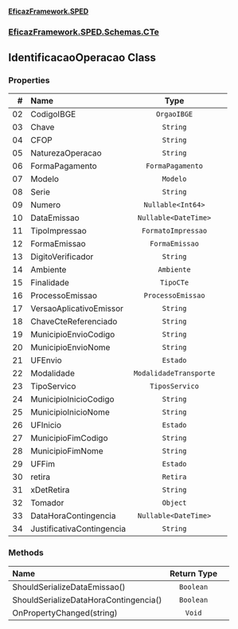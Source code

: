 #### [EficazFramework.SPED](EficazFrameworkSPED.md 'EficazFramework SPED')
### [EficazFramework.SPED.Schemas.CTe](EficazFramework.SPED.Schemas.CTe.md 'EficazFramework.SPED.Schemas.CTe')

## IdentificacaoOperacao Class
### Properties

| # | Name | Type | |
| ---: | :--- | :---: | :--- |
| 02 | CodigoIBGE | `OrgaoIBGE` |  |
| 03 | Chave | `String` |  |
| 04 | CFOP | `String` |  |
| 05 | NaturezaOperacao | `String` |  |
| 06 | FormaPagamento | `FormaPagamento` |  |
| 07 | Modelo | `Modelo` |  |
| 08 | Serie | `String` |  |
| 09 | Numero | `Nullable<Int64>` |  |
| 10 | DataEmissao | `Nullable<DateTime>` |  |
| 11 | TipoImpressao | `FormatoImpressao` |  |
| 12 | FormaEmissao | `FormaEmissao` |  |
| 13 | DigitoVerificador | `String` |  |
| 14 | Ambiente | `Ambiente` |  |
| 15 | Finalidade | `TipoCTe` |  |
| 16 | ProcessoEmissao | `ProcessoEmissao` |  |
| 17 | VersaoAplicativoEmissor | `String` |  |
| 18 | ChaveCteReferenciado | `String` |  |
| 19 | MunicipioEnvioCodigo | `String` |  |
| 20 | MunicipioEnvioNome | `String` |  |
| 21 | UFEnvio | `Estado` |  |
| 22 | Modalidade | `ModalidadeTransporte` |  |
| 23 | TipoServico | `TiposServico` |  |
| 24 | MunicipioInicioCodigo | `String` |  |
| 25 | MunicipioInicioNome | `String` |  |
| 26 | UFInicio | `Estado` |  |
| 27 | MunicipioFimCodigo | `String` |  |
| 28 | MunicipioFimNome | `String` |  |
| 29 | UFFim | `Estado` |  |
| 30 | retira | `Retira` |  |
| 31 | xDetRetira | `String` |  |
| 32 | Tomador | `Object` |  |
| 33 | DataHoraContingencia | `Nullable<DateTime>` |  |
| 34 | JustificativaContingencia | `String` |  |
### Methods

| Name | Return Type | |
| :--- | :---: | :--- |
| ShouldSerializeDataEmissao() | `Boolean` |  |
| ShouldSerializeDataHoraContingencia() | `Boolean` |  |
| OnPropertyChanged(string) | `Void` |  |
